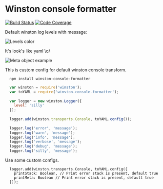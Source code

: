 # Winston console formatter

[![Build Status][travis-img]][travis-url]
[![Code Coverage][codecov-img]][codecov-url]

Default winston log levels with message:

![Levels color](/winston.png?raw=true "Types example")

It's look's like yaml \o/

![Meta object example](/log.png?raw=true "Types example")

This is custom config for default winston console transform.

```
  npm install winston-console-formatter
```

``` js
  var winston = require('winston');
  var toYAML = require('winston-console-formatter');
  
  var logger = new winston.Logger({
    level: 'silly'
  }); 
  
  logger.add(winston.transports.Console, toYAML.config());
  
  logger.log('error', 'message');
  logger.log('warn', 'message');
  logger.log('info', 'message');
  logger.log('verbose', 'message');
  logger.log('debug', 'message');
  logger.log('silly', 'message');
```

Use some custom configs.

```
  logger.add(winston.transports.Console, toYAML.config({
    printStack: Boolean, // Print error stack is present, default true
    printMeta: Boolean // Print error stack is present, default true
  }));
```

[travis-img]: https://travis-ci.org/eugeny-dementev/winston-console-formatter.svg?branch=master
[travis-url]: https://travis-ci.org/eugeny-dementev/winston-console-formatter

[codecov-img]: https://codecov.io/github/eugeny-dementev/winston-console-formatter/coverage.svg?branch=master
[codecov-url]: https://codecov.io/github/eugeny-dementev/winston-console-formatter?branch=master
